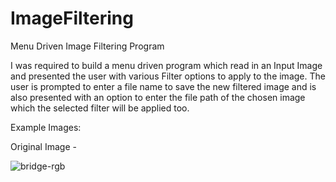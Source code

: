# ImageFiltering

Menu Driven Image Filtering Program 

I was required to build a menu driven program which read in an Input Image and presented the user with various Filter options to apply to the image.
The user is prompted to enter a file name to save the new filtered image and is also presented with an option to enter the file path of the chosen image which the selected filter 
will be applied too.

Example Images:

Original Image -

![bridge-rgb](https://user-images.githubusercontent.com/97617535/149835541-42c44ee4-4da7-4333-88dc-2095004e898b.png)






